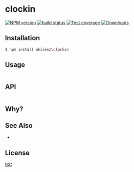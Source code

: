 # clockin
[![NPM version][npm-image]][npm-url]
[![build status][travis-image]][travis-url]
[![Test coverage][coveralls-image]][coveralls-url]
[![Downloads][downloads-image]][downloads-url]

## Installation
```bash
$ npm install akileez\clockin
```

## Usage
```js

```

## API
```js

```

## Why?


## See Also
-

## License
[ISC](https://tldrlegal.com/license/ISC-license)

[npm-image]: https://img.shields.io/npm/v/clockin.svg?style=flat-square
[npm-url]: https://npmjs.org/package/clockin
[travis-image]: https://img.shields.io/travis/akileez/clockin.svg?style=flat-square
[travis-url]: https://travis-ci.org/akileez/clockin
[coveralls-image]: https://img.shields.io/coveralls/akileez/clockin.svg?style=flat-square
[coveralls-url]: https://coveralls.io/r/akileez/clockin?branch=master
[downloads-image]: http://img.shields.io/npm/dm/clockin.svg?style=flat-square
[downloads-url]: https://npmjs.org/package/clockin
